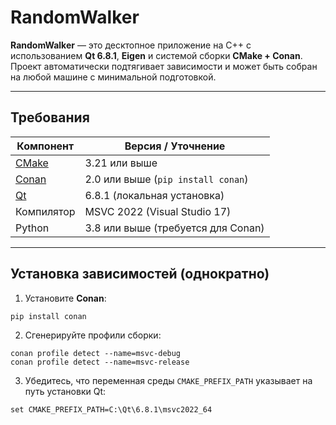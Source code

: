 # RandomWalker

**RandomWalker** — это десктопное приложение на C++ с использованием **Qt 6.8.1**, **Eigen** и системой сборки **CMake + Conan**. Проект автоматически подтягивает зависимости и может быть собран на любой машине с минимальной подготовкой.

---

## Требования

| Компонент                        | Версия / Уточнение                 |
| -------------------------------- | ---------------------------------- |
| [CMake](https://cmake.org/)      | 3.21 или выше                      |
| [Conan](https://conan.io/)       | 2.0 или выше (`pip install conan`) |
| [Qt](https://www.qt.io/download) | 6.8.1 (локальная установка)        |
| Компилятор                       | MSVC 2022 (Visual Studio 17)       |
| Python                           | 3.8 или выше (требуется для Conan) |

---

## Установка зависимостей (однократно)

1. Установите **Conan**:
```
pip install conan
```
2. Сгенерируйте профили сборки:
```
conan profile detect --name=msvc-debug
conan profile detect --name=msvc-release
```
3. Убедитесь, что переменная среды `CMAKE_PREFIX_PATH` указывает на путь установки Qt:
```
set CMAKE_PREFIX_PATH=C:\Qt\6.8.1\msvc2022_64
```